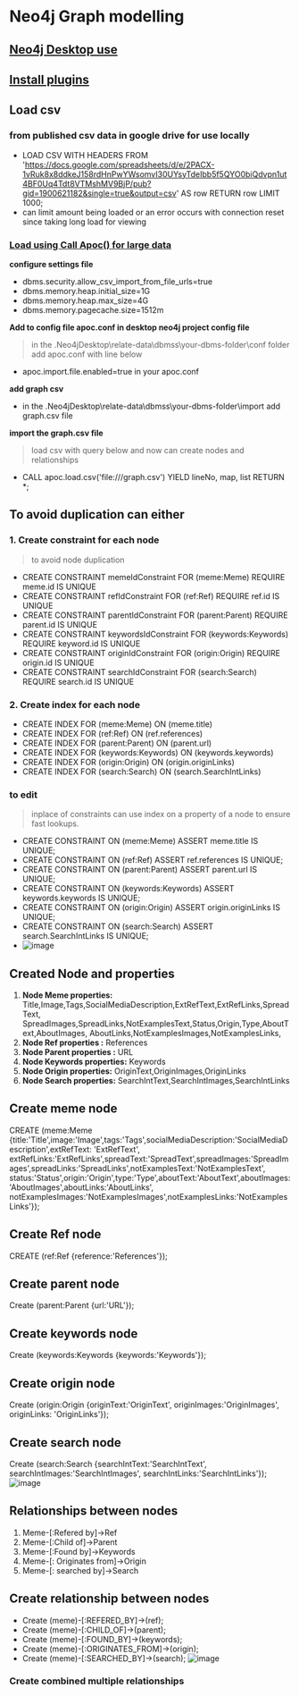 # Neo4j Graph modelling

## [Neo4j Desktop use](https://neo4j.com/developer/neo4j-desktop/)
## [Install plugins](https://medium.com/neo4j/explore-new-worlds-adding-plugins-to-neo4j-26e6a8e5d37e)
## Load csv 
### from published csv data in google drive for use locally
* LOAD CSV WITH HEADERS FROM 'https://docs.google.com/spreadsheets/d/e/2PACX-1vRuk8x8ddkeJ158rdHnPwYWsomvI30UYsyTdeIbb5f5QYO0biQdvpn1ut4BF0Uq4Tdt8VTMshMV9BjP/pub?gid=1900621182&single=true&output=csv' AS row
RETURN row 
LIMIT 1000;
* can limit amount being loaded or an error occurs with connection reset since taking long load for viewing 
### [Load using Call Apoc() for large data](https://neo4j.com/docs/cypher-manual/current/clauses/load-csv/)
**configure settings file**
* dbms.security.allow_csv_import_from_file_urls=true
* dbms.memory.heap.initial_size=1G  
* dbms.memory.heap.max_size=4G 
* dbms.memory.pagecache.size=1512m
>
**Add to config file apoc.conf in desktop neo4j project config file**
>  in the .Neo4jDesktop\relate-data\dbmss\your-dbms-folder\conf folder add apoc.conf with line below
* apoc.import.file.enabled=true in your apoc.conf

**add graph csv**
* in the .Neo4jDesktop\relate-data\dbmss\your-dbms-folder\import add graph.csv file

**import the graph.csv file**
> load csv with query below and now can create nodes and relationships
* CALL apoc.load.csv('file:///graph.csv')
YIELD lineNo, map, list
RETURN *;




## To avoid duplication can either
### 1. Create constraint for each node
> to avoid node duplication
* CREATE CONSTRAINT memeIdConstraint FOR (meme:Meme) REQUIRE meme.id IS UNIQUE
* CREATE CONSTRAINT refIdConstraint FOR (ref:Ref) REQUIRE ref.id IS UNIQUE
* CREATE CONSTRAINT parentIdConstraint FOR (parent:Parent) REQUIRE parent.id IS UNIQUE
* CREATE CONSTRAINT keywordsIdConstraint FOR (keywords:Keywords) REQUIRE keyword.id IS UNIQUE
* CREATE CONSTRAINT originIdConstraint FOR (origin:Origin) REQUIRE origin.id IS UNIQUE
* CREATE CONSTRAINT searchIdConstraint FOR (search:Search) REQUIRE search.id IS UNIQUE

### 2. Create index for each node
* CREATE INDEX FOR (meme:Meme) ON (meme.title)
* CREATE INDEX FOR (ref:Ref) ON (ref.references)
* CREATE INDEX FOR (parent:Parent) ON (parent.url)
* CREATE INDEX FOR (keywords:Keywords) ON (keywords.keywords)
* CREATE INDEX FOR  (origin:Origin) ON (origin.originLinks)
* CREATE INDEX FOR  (search:Search) ON (search.SearchIntLinks)


### to edit
> inplace of constraints can use index on a property of a node to ensure fast lookups.
* CREATE CONSTRAINT ON (meme:Meme) ASSERT meme.title IS UNIQUE;
* CREATE CONSTRAINT ON (ref:Ref) ASSERT ref.references IS UNIQUE;
* CREATE CONSTRAINT ON (parent:Parent) ASSERT parent.url IS UNIQUE;
* CREATE CONSTRAINT ON (keywords:Keywords) ASSERT keywords.keywords IS UNIQUE;
* CREATE CONSTRAINT ON (origin:Origin) ASSERT origin.originLinks IS UNIQUE;
* CREATE CONSTRAINT ON (search:Search) ASSERT search.SearchIntLinks IS UNIQUE;
* ![image](https://user-images.githubusercontent.com/572088/146229492-0a96de9c-c34f-45ec-b3a1-5b91109cf89c.png)

## Created Node and properties
1. **Node Meme properties:** Title,Image,Tags,SocialMediaDescription,ExtRefText,ExtRefLinks,SpreadText,
                            SpreadImages,SpreadLinks,NotExamplesText,Status,Origin,Type,AboutText,AboutImages,
						    AboutLinks,NotExamplesImages,NotExamplesLinks,
2. **Node Ref properties :**  References
3. **Node Parent properties :**  URL
4. **Node Keywords properties:** Keywords
5. **Node Origin properties:** OriginText,OriginImages,OriginLinks
6. **Node Search properties:** SearchIntText,SearchIntImages,SearchIntLinks

## Create meme node 
CREATE 
(meme:Meme {title:'Title',image:'Image',tags:'Tags',socialMediaDescription:'SocialMediaDescription',extRefText: 'ExtRefText',
extRefLinks:'ExtRefLinks',spreadText:'SpreadText',spreadImages:'SpreadImages',spreadLinks:'SpreadLinks',notExamplesText:'NotExamplesText',
status:'Status',origin:'Origin',type:'Type',aboutText:'AboutText',aboutImages:'AboutImages',aboutLinks:'AboutLinks',
notExamplesImages:'NotExamplesImages',notExamplesLinks:'NotExamplesLinks'});

## Create Ref node
CREATE (ref:Ref {reference:'References'});

## Create parent node
Create (parent:Parent {url:'URL'});

## Create keywords node
Create (keywords:Keywords {keywords:'Keywords'});

## Create origin node
Create (origin:Origin {originText:'OriginText', originImages:'OriginImages', originLinks: 'OriginLinks'});

## Create search node
Create (search:Search {searchIntText:'SearchIntText', searchIntImages:'SearchIntImages', searchIntLinks:'SearchIntLinks'});
![image](https://user-images.githubusercontent.com/572088/146229085-23e9064b-b469-4741-ae4f-3da3e020256a.png)

## Relationships between nodes
1. Meme-[:Refered by]->Ref
2. Meme-[:Child of]->Parent
3. Meme-[:Found by]->Keywords
4. Meme-[: Originates from]->Origin
5. Meme-[: searched by]->Search

## Create relationship between nodes
* Create (meme)-[:REFERED_BY]->(ref);
* Create (meme)-[:CHILD_OF]->(parent);
* Create (meme)-[:FOUND_BY]->(keywords);
* Create (meme)-[:ORIGINATES_FROM]->(origin);
* Create (meme)-[:SEARCHED_BY]->(search);
![image](https://user-images.githubusercontent.com/572088/146229703-a61262b4-1ffe-4914-8b4e-706940d0e0b0.png)
### Create combined multiple relationships


